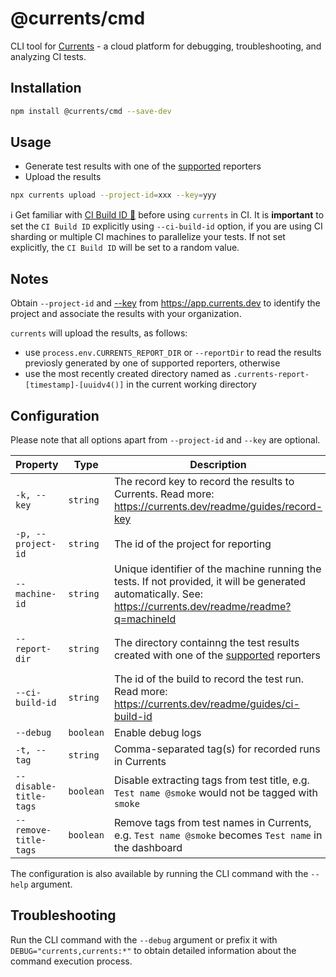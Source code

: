# @currents/cmd

CLI tool for [Currents](https://currents.dev) - a cloud platform for debugging, troubleshooting, and analyzing CI tests.

## Installation

```sh
npm install @currents/cmd --save-dev
```

## Usage

- Generate test results with one of the [supported](https://docs.currents.dev) reporters
- Upload the results

```sh
npx currents upload --project-id=xxx --key=yyy
```

ℹ️ Get familiar with [CI Build ID 📖](https://docs.currents.dev/guides/ci-build-id) before using `currents` in CI. It is **important** to set the `CI Build ID` explicitly using `--ci-build-id` option, if you are using CI sharding or multiple CI machines to parallelize your tests. If not set explicitly, the `CI Build ID` will be set to a random value.

## Notes

Obtain `--project-id` and [--key](https://docs.currents.dev/guides/record-key) from https://app.currents.dev to identify the project and associate the results with your organization.

`currents` will upload the results, as follows:

- use `process.env.CURRENTS_REPORT_DIR` or `--reportDir` to read the results previosly generated by one of supported reporters, otherwise
- use the most recently created directory named as `.currents-report-[timestamp]-[uuidv4()]` in the current working directory

## Configuration

Please note that all options apart from `--project-id` and `--key` are optional.

| Property               | Type      | Description                                                                                                                                                  | Environment variable          | Default                                 |
| ---------------------- | --------- | ------------------------------------------------------------------------------------------------------------------------------------------------------------ | ----------------------------- | --------------------------------------- |
| `-k, --key`            | `string`  | The record key to record the results to Currents. Read more: https://currents.dev/readme/guides/record-key                                                   | `CURRENTS_RECORD_KEY`         | -                                       |
| `-p, --project-id`     | `string`  | The id of the project for reporting                                                                                                                          | `CURRENTS_PROJECT_ID`         | -                                       |
| `--machine-id`         | `string`  | Unique identifier of the machine running the tests. If not provided, it will be generated automatically. See: https://currents.dev/readme/readme?q=machineId | `CURRENTS_MACHINE_ID`         | `[random-string]`                       |
| `--report-dir`         | `string`  | The directory containng the test results created with one of the [supported](https://docs.currents.dev) reporters                                            | `CURRENTS_REPORT_DIR`         | `.currents-report-[timestamp]-[uuidv4]` |
| `--ci-build-id`        | `string`  | The id of the build to record the test run. Read more: https://currents.dev/readme/guides/ci-build-id                                                        | `CURRENTS_CI_BUILD_ID`        | `auto:[random-string]`                  |
| `--debug`              | `boolean` | Enable debug logs                                                                                                                                            | `DEBUG="currents,currents:*"` | `falseu`                                |
| `-t, --tag`            | `string`  | Comma-separated tag(s) for recorded runs in Currents                                                                                                         | `CURRENTS_TAG`                | -                                       |
| `--disable-title-tags` | `boolean` | Disable extracting tags from test title, e.g. `Test name @smoke` would not be tagged with `smoke`                                                            | `CURRENTS_DISABLE_TITLE_TAGS` | `false`                                 |
| `--remove-title-tags`  | `boolean` | Remove tags from test names in Currents, e.g. `Test name @smoke` becomes `Test name` in the dashboard                                                        | `CURRENTS_REMOVE_TITLE_TAGS`  | `false`                                 |

The configuration is also available by running the CLI command with the `--help` argument.

## Troubleshooting

Run the CLI command with the `--debug` argument or prefix it with `DEBUG="currents,currents:*"` to obtain detailed information about the command execution process.
